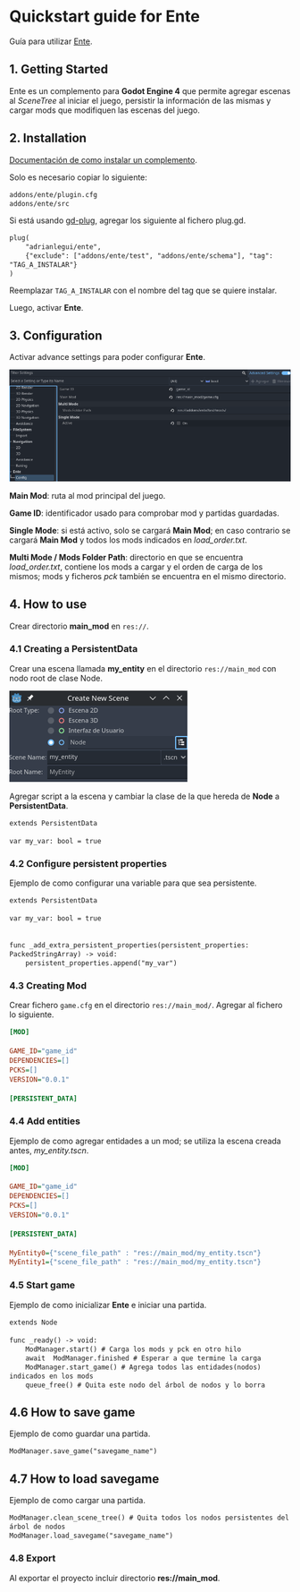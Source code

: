# Quickstart guide for Ente

Guía para utilizar [Ente](https://github.com/adrianlegui/ente).

## 1. Getting Started
Ente es un complemento para **Godot Engine 4** que permite agregar escenas al _SceneTree_ al iniciar el juego, persistir la información de las mismas y cargar mods que modifiquen las escenas del juego.

## 2. Installation

[Documentación de como instalar un complemento](https://docs.godotengine.org/en/stable/tutorials/plugins/editor/installing_plugins.html).

Solo es necesario copiar lo siguiente:
```
addons/ente/plugin.cfg
addons/ente/src
```
Si está usando [gd-plug](https://github.com/imjp94/gd-plug), agregar los siguiente al fichero plug.gd.
```gdscript
plug(
	"adrianlegui/ente",
	{"exclude": ["addons/ente/test", "addons/ente/schema"], "tag": "TAG_A_INSTALAR"}
)
```
Reemplazar ```TAG_A_INSTALAR``` con el nombre del tag que se quiere instalar.

Luego, activar **Ente**.

## 3. Configuration
Activar advance settings para poder configurar __Ente__.

![Configuration](./img/configuration.png)

**Main Mod**: ruta al mod principal del juego.

**Game ID**: identificador usado para comprobar mod y partidas guardadas.

**Single Mode**: si está activo, solo se cargará **Main Mod**; en caso contrario se cargará **Main Mod** y todos los mods indicados en _load_order.txt_.

**Multi Mode / Mods Folder Path**: directorio en que se encuentra *load_order.txt*, contiene los mods a cargar y el orden de carga de los mismos; mods y ficheros *pck* también se encuentra en el mismo directorio.

## 4. How to use
Crear directorio __main_mod__ en ```res://```.

### 4.1 Creating a PersistentData

Crear una escena llamada __my_entity__ en el directorio ```res://main_mod``` con nodo root de clase Node.

![creating_entity](./img/creating_entity.png)

Agregar script a la escena y cambiar la clase de la que hereda de __Node__ a __PersistentData__.

``` gdscript
extends PersistentData

var my_var: bool = true
```

### 4.2 Configure persistent properties
Ejemplo de como configurar una variable para que sea persistente.

``` gdscript
extends PersistentData

var my_var: bool = true


func _add_extra_persistent_properties(persistent_properties: PackedStringArray) -> void:
	persistent_properties.append("my_var")
```

### 4.3 Creating Mod
Crear fichero ```game.cfg``` en el directorio ```res://main_mod/```. Agregar al fichero lo siguiente.

``` ini
[MOD]

GAME_ID="game_id"
DEPENDENCIES=[]
PCKS=[]
VERSION="0.0.1"

[PERSISTENT_DATA]
```

### 4.4 Add entities
Ejemplo de como agregar entidades a un mod; se utiliza la escena creada antes, *my_entity.tscn*.

``` ini
[MOD]

GAME_ID="game_id"
DEPENDENCIES=[]
PCKS=[]
VERSION="0.0.1"

[PERSISTENT_DATA]

MyEntity0={"scene_file_path" : "res://main_mod/my_entity.tscn"}
MyEntity1={"scene_file_path" : "res://main_mod/my_entity.tscn"}
```

### 4.5 Start game
Ejemplo de como inicializar **Ente** e iniciar una partida.

``` gdscript
extends Node

func _ready() -> void:
	ModManager.start() # Carga los mods y pck en otro hilo
	await  ModManager.finished # Esperar a que termine la carga
	ModManager.start_game() # Agrega todos las entidades(nodos) indicados en los mods
	queue_free() # Quita este nodo del árbol de nodos y lo borra
```

## 4.6 How to save game
Ejemplo de como guardar una partida.
``` gdscript
ModManager.save_game("savegame_name")
```

## 4.7 How to load savegame
Ejemplo de como cargar una partida.
``` gdscript
ModManager.clean_scene_tree() # Quita todos los nodos persistentes del árbol de nodos
ModManager.load_savegame("savegame_name")
```

### 4.8 Export
Al exportar el proyecto incluir directorio **res://main_mod**.